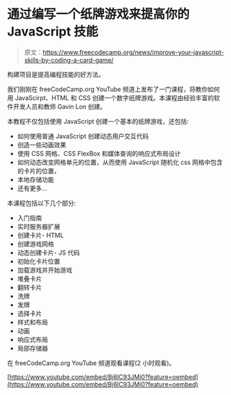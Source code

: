 # 通过编写一个纸牌游戏来提高你的 JavaScript 技能

> 原文：<https://www.freecodecamp.org/news/improve-your-javascript-skills-by-coding-a-card-game/>

构建项目是提高编程技能的好方法。

我们刚刚在 freeCodeCamp.org YouTube 频道上发布了一门课程，将教你如何用 JavaScirpt、HTML 和 CSS 创建一个数字纸牌游戏。本课程由经验丰富的软件开发人员和教师 Gavin Lon 创建。

本教程不仅包括使用 JavaScript
创建一个基本的纸牌游戏，还包括:

*   如何使用普通 JavaScript 创建动态用户交互代码
*   创造一些动画效果
*   使用 CSS 网格、CSS FlexBox 和媒体查询的响应式布局设计
*   如何动态改变网格单元的位置，从而使用 JavaScript 随机化 css 网格中包含的卡片的位置，
*   本地存储功能
*   还有更多…

本课程包括以下几个部分:

*   入门指南
*   实时服务器扩展
*   创建卡片- HTML
*   创建游戏网格
*   动态创建卡片- JS 代码
*   初始化卡片位置
*   加载游戏并开始游戏
*   堆叠卡片
*   翻转卡片
*   洗牌
*   发牌
*   选择卡片
*   样式和布局
*   动画
*   响应式布局
*   局部存储器

在 freeCodeCamp.org YouTube 频道观看课程(2 小时观看)。

[https://www.youtube.com/embed/Bj6lC93JMi0?feature=oembed](https://www.youtube.com/embed/Bj6lC93JMi0?feature=oembed)